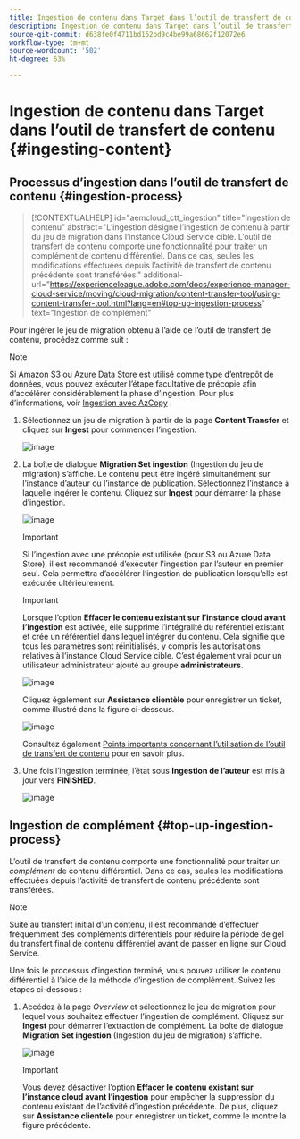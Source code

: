 ```yaml
---
title: Ingestion de contenu dans Target dans l’outil de transfert de contenu
description: Ingestion de contenu dans Target dans l’outil de transfert de contenu
source-git-commit: d638fe0f4711bd152bd9c4be99a68662f12072e6
workflow-type: tm+mt
source-wordcount: '502'
ht-degree: 63%

---
```



# Ingestion de contenu dans Target dans l’outil de transfert de contenu {#ingesting-content}

## Processus d’ingestion dans l’outil de transfert de contenu {#ingestion-process}

>[!CONTEXTUALHELP]
>id="aemcloud_ctt_ingestion"
>title="Ingestion de contenu"
>abstract="L’ingestion désigne l’ingestion de contenu à partir du jeu de migration dans l’instance Cloud Service cible. L’outil de transfert de contenu comporte une fonctionnalité pour traiter un complément de contenu différentiel. Dans ce cas, seules les modifications effectuées depuis l’activité de transfert de contenu précédente sont transférées."
>additional-url="https://experienceleague.adobe.com/docs/experience-manager-cloud-service/moving/cloud-migration/content-transfer-tool/using-content-transfer-tool.html?lang=en#top-up-ingestion-process" text="Ingestion de complément"

Pour ingérer le jeu de migration obtenu à l’aide de l’outil de transfert de contenu, procédez comme suit :
>[!NOTE]
>Si Amazon S3 ou Azure Data Store est utilisé comme type d’entrepôt de données, vous pouvez exécuter l’étape facultative de précopie afin d’accélérer considérablement la phase d’ingestion. Pour plus d’informations, voir [Ingestion avec AzCopy](https://experienceleague.adobe.com/docs/experience-manager-cloud-service/moving/cloud-migration/content-transfer-tool/handling-large-content-repositories.html?lang=en#ingesting-azcopy) .

1. Sélectionnez un jeu de migration à partir de la page **Content Transfer** et cliquez sur **Ingest** pour commencer l’ingestion.

   ![image](/help/move-to-cloud-service/content-transfer-tool/assets-ctt/ingestion-01.png)

1. La boîte de dialogue **Migration Set ingestion** (Ingestion du jeu de migration) s’affiche. Le contenu peut être ingéré simultanément sur l’instance d’auteur ou l’instance de publication. Sélectionnez l’instance à laquelle ingérer le contenu. Cliquez sur **Ingest** pour démarrer la phase d’ingestion.

   ![image](/help/move-to-cloud-service/content-transfer-tool/assets-ctt/ingestion-02.png)

   >[!IMPORTANT]
   >Si l’ingestion avec une précopie est utilisée (pour S3 ou Azure Data Store), il est recommandé d’exécuter l’ingestion par l’auteur en premier seul. Cela permettra d’accélérer l’ingestion de publication lorsqu’elle est exécutée ultérieurement.

   >[!IMPORTANT]
   >Lorsque l’option **Effacer le contenu existant sur l’instance cloud avant l’ingestion** est activée, elle supprime l’intégralité du référentiel existant et crée un référentiel dans lequel intégrer du contenu. Cela signifie que tous les paramètres sont réinitialisés, y compris les autorisations relatives à l’instance Cloud Service cible. C’est également vrai pour un utilisateur administrateur ajouté au groupe **administrateurs**.

   ![image](/help/move-to-cloud-service/content-transfer-tool/assets-ctt/ingestion-03.png)

   Cliquez également sur **Assistance clientèle** pour enregistrer un ticket, comme illustré dans la figure ci-dessous.

   ![image](/help/move-to-cloud-service/content-transfer-tool/assets-ctt/ingestion-04.png)

   Consultez également [Points importants concernant l’utilisation de l’outil de transfert de contenu](https://experienceleague.adobe.com/docs/experience-manager-cloud-service/moving/cloud-migration/content-transfer-tool/guidelines-best-practices-content-transfer-tool.html?lang=en#important-considerations) pour en savoir plus.

1. Une fois l’ingestion terminée, l’état sous **Ingestion de l’auteur** est mis à jour vers **FINISHED**.

   ![image](/help/move-to-cloud-service/content-transfer-tool/assets/15-ingestion-complete.png)

## Ingestion de complément {#top-up-ingestion-process}

L’outil de transfert de contenu comporte une fonctionnalité pour traiter un *complément* de contenu différentiel. Dans ce cas, seules les modifications effectuées depuis l’activité de transfert de contenu précédente sont transférées.

>[!NOTE]
>Suite au transfert initial d’un contenu, il est recommandé d’effectuer fréquemment des compléments différentiels pour réduire la période de gel du transfert final de contenu différentiel avant de passer en ligne sur Cloud Service.

Une fois le processus d’ingestion terminé, vous pouvez utiliser le contenu différentiel à l’aide de la méthode d’ingestion de complément. Suivez les étapes ci-dessous :

1. Accédez à la page *Overview* et sélectionnez le jeu de migration pour lequel vous souhaitez effectuer l’ingestion de complément. Cliquez sur **Ingest** pour démarrer l’extraction de complément. La boîte de dialogue **Migration Set ingestion** (Ingestion du jeu de migration) s’affiche.

   ![image](/help/move-to-cloud-service/content-transfer-tool/assets/content-ingestion-02.png)

   >[!IMPORTANT]
   >Vous devez désactiver l’option **Effacer le contenu existant sur l’instance cloud avant l’ingestion** pour empêcher la suppression du contenu existant de l’activité d’ingestion précédente. De plus, cliquez sur **Assistance clientèle** pour enregistrer un ticket, comme le montre la figure précédente.
